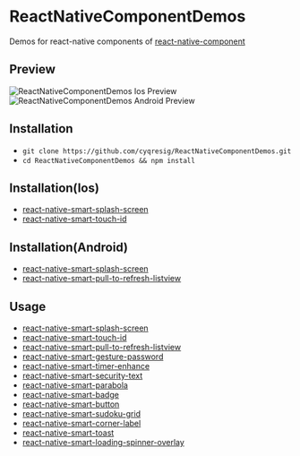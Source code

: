 # ReactNativeComponentDemos
Demos for react-native components of [react-native-component][1]

## Preview

![ReactNativeComponentDemos Ios Preview][100]
![ReactNativeComponentDemos Android Preview][101]

## Installation

*   `git clone https://github.com/cyqresig/ReactNativeComponentDemos.git`
*   `cd ReactNativeComponentDemos && npm install`

## Installation(Ios)

* [react-native-smart-splash-screen][2]
* [react-native-smart-touch-id][3]

## Installation(Android)

* [react-native-smart-splash-screen][2]
* [react-native-smart-pull-to-refresh-listview][4]

## Usage

* [react-native-smart-splash-screen][2]
* [react-native-smart-touch-id][3]
* [react-native-smart-pull-to-refresh-listview][4]
* [react-native-smart-gesture-password][5]
* [react-native-smart-timer-enhance][6]
* [react-native-smart-security-text][7]
* [react-native-smart-parabola][8]
* [react-native-smart-badge][9]
* [react-native-smart-button][10]
* [react-native-smart-sudoku-grid][11]
* [react-native-smart-corner-label][12]
* [react-native-smart-toast][13]
* [react-native-smart-loading-spinner-overlay][14]

[1]: https://github.com/react-native-component
[2]: https://github.com/react-native-component/react-native-smart-splash-screen
[3]: https://github.com/react-native-component/react-native-smart-touch-id
[4]: https://github.com/react-native-component/react-native-smart-pull-to-refresh-listview
[5]: https://github.com/react-native-component/react-native-smart-gesture-password
[6]: https://github.com/react-native-component/react-native-smart-timer-enhance
[7]: https://github.com/react-native-component/react-native-smart-security-text
[8]: https://github.com/react-native-component/react-native-smart-parabola
[9]: https://github.com/react-native-component/react-native-smart-badge
[10]: https://github.com/react-native-component/react-native-smart-button
[11]: https://github.com/react-native-component/react-native-smart-sudoku-grid
[12]: https://github.com/react-native-component/react-native-smart-corner-label
[13]: https://github.com/react-native-component/react-native-smart-toast
[14]: https://github.com/react-native-component/react-native-smart-loading-spinner-overlay

[100]: http://cyqresig.github.io/img/react-native-component-demos-preview-ios-v0.0.1.gif
[101]: http://cyqresig.github.io/img/react-native-component-demos-preview-android-v0.0.1.gif
